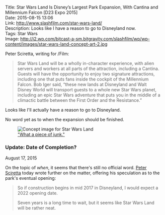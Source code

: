 Title: Star Wars Land Is Disney’s Largest Park Expansion, With Cantina and Millennium Falcon [D23 Expo 2015]  
Date: 2015-08-15 13:06  
Link: http://www.slashfilm.com/star-wars-land/  
Description: Looks like I have a reason to go to Disneyland now.  
Tags: Star Wars  
Image: http://i2.wp.com/bitcast-a-sm.bitgravity.com/slashfilm/wp/wp-content/images/star-wars-land-concept-art-2.jpg  

Peter Sciretta, writing for /Film:

> Star Wars Land will be a wholly in-character experience, with alien servers and workers at all parts of the attraction, including a Cantina. Guests will have the opportunity to enjoy two signature attractions, including one that puts fans inside the cockpit of the Millennium Falcon. Bob Iger said, “these new lands at Disneyland and Walt Disney World will transport guests to a whole new Star Wars planet, including an epic Star Wars adventure that puts you in the middle of a climactic battle between the First Order and the Resistance.”

Looks like I'll actually have a reason to go to Disneyland. 

No word yet as to when the expansion should be finished.

<figure>
	<img class="wide" src="http://i2.wp.com/bitcast-a-sm.bitgravity.com/slashfilm/wp/wp-content/images/star-wars-land-concept-art-2.jpg" alt="Concept image for Star Wars Land" title="Concept image for Star Wars Land">
	<figcaption><a href="http://www.imsdb.com/scripts/Star-Wars-A-New-Hope.html">"What a piece of junk."</a></figcaption>
</figure>

<aside class="update" id="date-of-completion">

### Update: Date of Completion?
<p class="updateTime"><time datetime="2015-08-17">August 17, 2015</time></p>

On the topic of *when*, it seems that there's still no official word. [Peter Sciretta][slashfilm] today wrote further on the matter, offering his speculation as to the park's eventual opening:

> So if construction begins in mid 2017 in Disneyland, I would expect a 2022 opening date.
>
> Seven years is a long time to wait, but it seems like Star Wars Land will be rather neat.

</aside>

[slashfilm]: http://www.slashfilm.com/star-wars-land-questions/ "More from Peter Scrietta"